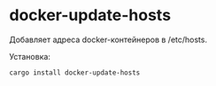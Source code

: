 # docker-update-hosts

Добавляет адреса docker-контейнеров в /etc/hosts.

Установка:

```bash
cargo install docker-update-hosts
```
